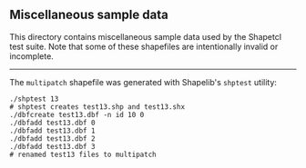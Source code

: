 Miscellaneous sample data
-------------------------

This directory contains miscellaneous sample data used by the Shapetcl test suite. Note that some of these shapefiles are intentionally invalid or incomplete.

---

The `multipatch` shapefile was generated with Shapelib's `shptest` utility:

	./shptest 13
	# shptest creates test13.shp and test13.shx
	./dbfcreate test13.dbf -n id 10 0
	./dbfadd test13.dbf 0
	./dbfadd test13.dbf 1
	./dbfadd test13.dbf 2
	./dbfadd test13.dbf 3
	# renamed test13 files to multipatch

